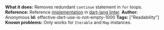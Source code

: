 **What it does:** Removes redundant `continue` statement in `for` loops.
**Reference:** Reference [implementation](https://github.com/dart-lang/linter/blob/master/lib/src/rules/prefer_is_not_empty.dart) in [dart-lang linter](https://github.com/dart-lang/linter).
**Author:** Anonymous
**Id:** effective-dart-use-is-not-empty-1000
**Tags:** ["Readability"]
**Known problems:** Only works for `Iterable` and `Map` instances.
